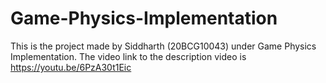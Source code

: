 # Game-Physics-Implementation

This is the project made by Siddharth (20BCG10043) under Game Physics Implementation. The video link to the description video is https://youtu.be/6PzA30t1Eic
